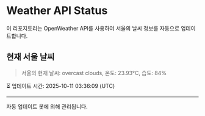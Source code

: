 
# Weather API Status

이 리포지토리는 OpenWeather API를 사용하여 서울의 날씨 정보를 자동으로 업데이트합니다.

## 현재 서울 날씨
> 서울의 현재 날씨: overcast clouds, 온도: 23.93°C, 습도: 84%

⏳ 업데이트 시간: 2025-10-11 03:36:09 (UTC)

---
자동 업데이트 봇에 의해 관리됩니다.
